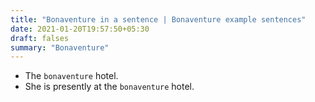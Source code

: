 ```yaml
---
title: "Bonaventure in a sentence | Bonaventure example sentences"
date: 2021-01-20T19:57:50+05:30
draft: falses
summary: "Bonaventure"
---
```

- The `bonaventure` hotel.
- She is presently at the `bonaventure` hotel.
                 
